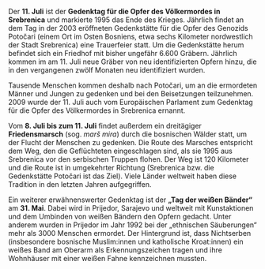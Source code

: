Der **11. Juli** ist der **Gedenktag für die Opfer des Völkermordes  in Srebrenica** und markierte 1995 das Ende des 
Krieges. Jährlich findet an dem Tag in der 2003 eröffneten Gedenkstätte für die Opfer des Genozids Potočari (einem Ort
im Osten Bosniens, etwa sechs Kilometer nordwestlich der Stadt Srebrenica) eine Trauerfeier statt. Um die Gedenkstätte
herum befindet sich ein Friedhof mit bisher ungefähr 6.600 Gräbern. Jährlich kommen im am 11. Juli neue Gräber von neu
identifizierten Opfern hinzu, die in den vergangenen zwölf Monaten neu identifiziert wurden. 

Tausende Menschen kommen deshalb nach Potočari, um an die ermordeten Männer und Jungen zu gedenken und bei den 
Beisetzungen teilzunehmen. 2009 wurde der 11. Juli auch vom Europäischen Parlament zum Gedenktag für die Opfer des
Völkermordes in Srebrenica ernannt.

Vom **8. Juli bis zum 11. Juli** findet außerdem ein dreitägiger **Friedensmarsch** (sog. *marš mira*) durch die
bosnischen Wälder statt, um der Flucht der Menschen zu gedenken. Die Route des Marsches entspricht dem Weg, den die
Geflüchteten eingeschlagen sind, als sie 1995 aus Srebrenica vor den serbischen Truppen flohen. Der Weg ist 120
Kilometer und die Route ist in umgekehrter Richtung (Srebrenica bzw. die Gedenkstätte Potočari ist das Ziel). Viele
Länder weltweit haben diese  Tradition in den letzten Jahren aufgegriffen. 

Ein weiterer erwähnenswerter Gedenktag ist der **„Tag der weißen Bänder“** am **31. Mai**.  Dabei wird in Prijedor,
Sarajevo und weltweit mit Kunstaktionen und dem Umbinden von weißen Bändern den Opfern gedacht. Unter anderem wurden in
Prijedor im Jahr 1992 bei der „ethnischen Säuberungen“ mehr als 3000 Menschen ermordet. Der Hintergrund ist, dass
Nichtserben (insbesondere bosnische Muslim:innen und katholische Kroat:innen) ein weißes Band am Oberarm als
Erkennungszeichen tragen und ihre Wohnhäuser mit einer weißen Fahne kennzeichnen mussten.
